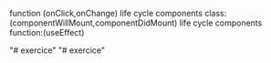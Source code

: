 function (onClick,onChange)
life cycle components class:(componentWillMount,componentDidMount)
life cycle components function:(useEffect)

"# exercice" 
"# exercice" 
